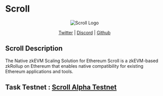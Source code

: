 <p align="center"> <h1>Scroll</h1></p>
<p align="center">
  <img src="https://avatars.githubusercontent.com/u/87750292?s=200&v=4](https://scroll.io/static/media/logo_with_text.7c6cafcac81093d6f83b.png" alt="Scroll Logo">
</p>

<p align="center">
  <a href="https://twitter.com/Scroll_ZKP">Twitter</a> |
  <a href="https://discord.com/invite/scroll">Discord</a> |
  <a href="https://github.com/scroll-tech">Github</a>
</p>




## Scroll Description
The Native zkEVM Scaling Solution for Ethereum
Scroll is a zkEVM-based zkRollup on Ethereum that enables native compatibility for existing Ethereum applications and tools.


## Task Testnet : <a href="https://github.com/blockReal/Task-Testnet/tree/main/Scroll/Pre-alpha%20Testnet">Scroll Alpha Testnet</a> 


